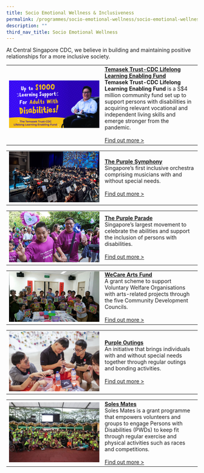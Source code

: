 ```yaml
---
title: Socio Emotional Wellness & Inclusiveness
permalink: /programmes/socio-emotional-wellness/socio-emotional-wellness-inclusiveness/
description: ""
third_nav_title: Socio Emotional Wellness
---
```

At Central Singapore CDC, we believe in building and maintaining positive relationships for a more inclusive society.

<table border="0" width="100%">
	<tbody><tr>
		<td width="50%">
			<img src="/images/Programmes/tt-cdc-web-banner-2481-x-1301.jpg">
		</td>
		<td width="50%">
			<a href="https://www.sgenable.sg/your-first-stop/training-consultancy/enabling-academy/training/persons-with-disabilities/temasek-trust-cdc-lifelong-learning-enabling-fund"><b>Temasek Trust-CDC Lifelong Learning Enabling Fund</b></a><br>
				<b>Temasek Trust-CDC Lifelong Learning Enabling Fund</b>&nbsp;is a S$4 million community fund set up to support persons with disabilities in acquiring relevant vocational and independent living skills and emerge stronger from the pandemic.
			<br><br><a href="https://www.sgenable.sg/your-first-stop/training-consultancy/enabling-academy/training/persons-with-disabilities/temasek-trust-cdc-lifelong-learning-enabling-fund">Find out more &gt;</a>
		</td>
	</tr>
</tbody></table>

<table border="0" width="100%">
	<tbody><tr>
		<td width="50%">
			<img src="/images/Programmes/tps-main.jpg">
		</td>
		<td width="50%">
			<a href="/programmes/socio-emotional-wellness/the-purple-symphony"><b>The Purple Symphony</b></a><br>
Singapore’s first inclusive orchestra comprising musicians with and without special needs.
			<br><br><a href="/programmes/socio-emotional-wellness/the-purple-symphony">Find out more &gt;</a>
		</td>
	</tr>
</tbody></table>

<table border="0" width="100%">
	<tbody><tr>
		<td width="50%">
			<img src="/images/Programmes/purple-parade-main-image43b225c81b0c43559ef1dc15cbcee737.jpg">
		</td>
		<td width="50%">
			<a href="/programmes/socio-emotional-wellness/purple-parade"><b>The Purple Parade</b></a><br>
Singapore’s largest movement to celebrate the abilities and support the inclusion of persons with disabilities. 
			<br><br><a href="/programmes/socio-emotional-wellness/purple-parade">Find out more &gt;</a>
		</td>
	</tr>
</tbody></table>

<table border="0" width="100%">
	<tbody><tr>
		<td width="50%">
			<img src="/images/Programmes/5c2d0c2b-7e49-4877-9f6c-54aacd57718a_wecare-art-fund-main-pic.jpg">
		</td>
		<td width="50%">
			<a href="/programmes/socio-emotional-wellness/wecare-arts-fund"><b>WeCare Arts Fund</b></a><br>
A grant scheme to support Voluntary Welfare Organisations with arts-related projects through the five Community Development Councils.
			<br><br><a href="/programmes/socio-emotional-wellness/wecare-arts-fund">Find out more &gt;</a>
		</td>
	</tr>
</tbody></table>

<table border="0" width="100%">
	<tbody><tr>
		<td width="50%">
			<img src="/images/Programmes/purple-outings-2.jpg">
		</td>
		<td width="50%">
			<a href="/programmes/socio-emotional-wellness/purple-outings"><b>Purple Outings</b></a><br>
An initiative that brings individuals with and without special needs together through regular outings and bonding activities.
			<br><br><a href="/programmes/socio-emotional-wellness/purple-outings">Find out more &gt;</a>
		</td>
	</tr>
</tbody></table>

<table border="0" width="100%">
	<tbody><tr>
		<td width="50%">
			<img src="/images/Programmes/solemates.jpg">
		</td>
		<td width="50%">
			<a href="/programmes/socio-emotional-wellness/sole-mates"><b>Soles Mates</b></a><br>
Soles Mates is a grant programme that empowers volunteers and groups to engage Persons with Disabilities (PWDs) to keep fit through regular exercise and physical activities such as races and competitions. 
			<br><br><a href="/programmes/socio-emotional-wellness/sole-mates">Find out more &gt;</a>
		</td>
	</tr>
</tbody></table>